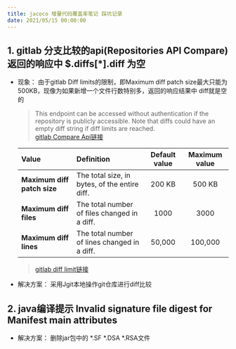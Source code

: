 ```yaml
---
title: jacoco 增量代码覆盖率笔记 踩坑记录
date: 2021/05/15 00:00:00
---
```

## 1. gitlab 分支比较的api(Repositories API Compare) 返回的响应中 $.diffs[*].diff 为空
  - 现象： 由于gitlab Diff limits的限制，即Maximum diff patch size最大只能为500KB，现像为如果新增一个文件行数特别多，返回的响应结果中 diff就是空的
    > This endpoint can be accessed without authentication if the repository is publicly accessible. Note that diffs could have an empty diff string if diff limits are reached.  <br/> [gitlab Compare Api链接](https://docs.gitlab.com/ee/api/repositories.html#compare-branches-tags-or-commits)<br/>
    > 
      | Value                       | Definition                                    | Default value | Maximum value |
      | :-------------------------- | :-------------------------------------------- | :-----------: | :-----------: |
      | **Maximum diff patch size** | The total size, in bytes, of the entire diff. |    200 KB     |    500 KB     |
      | **Maximum diff files**      | The total number of files changed in a diff.  |     1000      |     3000      |
      | **Maximum diff lines**      | The total number of lines changed in a diff.  |    50,000     |    100,000    |
     > [gitlab diff limit链接](https://docs.gitlab.com/ee/user/admin_area/diff_limits.html)
  - 解决方案： 采用Jgit本地操作git仓库进行diff比较
## 2. java编译提示 Invalid signature file digest for Manifest main attributes 
  - 解决方案： 删除jar包中的 *.SF *.DSA  *.RSA文件  
